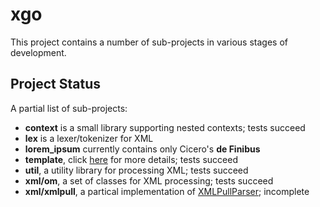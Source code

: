 <h1 class="libTop">xgo</h1>

This project contains a number of sub-projects in various stages of 
development.

## Project Status 

A partial list of sub-projects:

* **context** is a small library supporting nested contexts; tests succeed
* **lex** is a lexer/tokenizer for XML
* **lorem_ipsum** currently contains only Cicero's **de Finibus**
* **template**, click [here](template.html) for more details; tests succeed
* **util**, a utility library for processing XML; tests succeed
* **xml/om**, a set of classes for XML processing; tests succeed
* **xml/xmlpull**, a partical implementation of [XMLPullParser](http://www.xmlpull.org); incomplete

